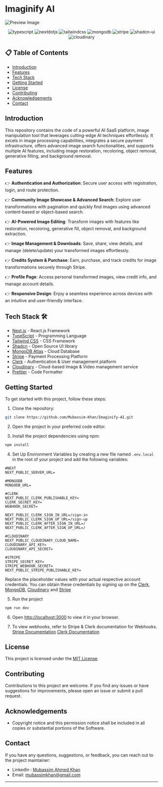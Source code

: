 # Imaginify AI

![Preview Image](https://github.com/Mubassim-Khan/Imaginify-AI/blob/master/public/assets/images/Preview.png)

<div align="center">
    <img src="https://img.shields.io/badge/-TypeScript-black?style=for-the-badge&logoColor=white&logo=typescript&color=3178C6" alt="typescript" />
    <img src="https://img.shields.io/badge/-Next_JS-black?style=for-the-badge&logoColor=white&logo=nextdotjs&color=000000" alt="nextdotjs" />
    <img src="https://img.shields.io/badge/-Tailwind_CSS-black?style=for-the-badge&logoColor=white&logo=tailwindcss&color=06B6D4" alt="tailwindcss" />
    <img src="https://img.shields.io/badge/MongoDB-4EA94B?style=for-the-badge&logo=mongodb&logoColor=white" alt="mongodb" />
    <img src="https://img.shields.io/badge/-Stripe-%23563D7C.svg?style=for-the-badge&logo=stripe&logoColor=white" alt="stripe" />
    <img src="https://img.shields.io/badge/shadcn%2Fui-000000?style=for-the-badge&logo=shadcnui&logoColor=white" alt="shadcn-ui" />
    <img src="https://img.shields.io/badge/Cloudinary-3448C5?style=for-the-badge&logo=Cloudinary&logoColor=white" alt="cloudinary" />
</div>

## 📋 <a name="table">Table of Contents</a>

- [Introduction](#introduction)
- [Features](#features)
- [Tech Stack](#tech-stack)
- [Getting Started](#getting-started)
- [License](#license)
- [Contributing](#contributing)
- [Acknowledgements](#acknowledgements)
- [Contact](#contact)

## <a name="introduction">Introduction</a>

This repository contains the code of a powerful AI SaaS platform, image manipulation tool that leverages cutting-edge AI techniques effortlessly. It excels in image processing capabilities, integrates a secure payment infrastructure, offers advanced image search functionalities, and supports multiple AI features, including image restoration, recoloring, object removal, generative filling, and background removal.

## <a name="features">Features</a>

👉 **Authentication and Authorization**: Secure user access with registration, login, and route protection.

👉 **Community Image Showcase & Advanced Search**: Explore user transformations with pagination and quickly find images using advanced content-based or object-based search.

👉 **AI-Powered Image Editing**: Transform images with features like restoration, recoloring, generative fill, object removal, and background extraction.

👉 **Image Management & Downloads**: Save, share, view details, and manage (delete/update) your transformed images effortlessly.

👉 **Credits System & Purchase**: Earn, purchase, and track credits for image transformations securely through Stripe.

👉 **Profile Page**: Access personal transformed images, view credit info, and manage account details.

👉 **Responsive Design**: Enjoy a seamless experience across devices with an intuitive and user-friendly interface.

## <a name="tech-stack">Tech Stack 🛠️</a>

- [Next.js](https://nextjs.org/) - React.js Framework
- [TypeScript](https://www.typescriptlang.org/) - Programming Language
- [Tailwind CSS](https://tailwindcss.com/) - CSS Framework
- [Shadcn](https://ui.shadcn.com/) - Open Source UI library
- [MongoDB Atlas](https://www.mongodb.com/cloud/atlas/) - Cloud Database
- [Stripe](https://stripe.com/) - Payment Processing Platform
- [Clerk](https://clerk.com/) - Authentication & User management platform
- [Cloudinary](https://cloudinary.com/) - Cloud-based Image & Video management service
- [Prettier](https://prettier.io/) - Code Formatter

## <a name="#quick-start">Getting Started</a>

To get started with this project, follow these steps:

1. Clone the repository:

```bash
git clone https://github.com/Mubassim-Khan/Imaginify-AI.git
```

2. Open the project in your preferred code editor.

3. Install the project dependencies using npm:

```bash
npm install
```

4. Set Up Environment Variables by creating a new file named `.env.local` in the root of your project and add the following variables:

```env
#NEXT
NEXT_PUBLIC_SERVER_URL=

#MONGODB
MONGODB_URL=

#CLERK
NEXT_PUBLIC_CLERK_PUBLISHABLE_KEY=
CLERK_SECRET_KEY=
WEBHOOK_SECRET=

NEXT_PUBLIC_CLERK_SIGN_IN_URL=/sign-in
NEXT_PUBLIC_CLERK_SIGN_UP_URL=/sign-up
NEXT_PUBLIC_CLERK_AFTER_SIGN_IN_URL=/
NEXT_PUBLIC_CLERK_AFTER_SIGN_UP_URL=/

#CLOUDINARY
NEXT_PUBLIC_CLOUDINARY_CLOUD_NAME=
CLOUDINARY_API_KEY=
CLOUDINARY_API_SECRET=

#STRIPE
STRIPE_SECRET_KEY=
STRIPE_WEBHOOK_SECRET=
NEXT_PUBLIC_STRIPE_PUBLISHABLE_KEY=
```

Replace the placeholder values with your actual respective account credentials. You can obtain these credentials by signing up on the [Clerk](https://clerk.com/), [MongoDB](https://www.mongodb.com/), [Cloudinary](https://cloudinary.com/) and [Stripe](https://stripe.com)

5. Run the project

```bash
npm run dev
```

6. Open [http://localhost:3000](http://localhost:3000) to view it in your browser.

7. To view webhooks, refer to Stripe & Clerk documentation for Webhooks. [Stripe Documentation](https://docs.stripe.com/webhooks) [Clerk Documentation](https://clerk.com/docs/integrations/webhooks/overview)

## <a name="license">License</a>

This project is licensed under the [MIT License](https://opensource.org/licenses/MIT).

## <a name="contributing">Contributing</a>

Contributions to this project are welcome. If you find any issues or have suggestions for improvements, please open an issue or submit a pull request.

## <a name="acknowledgements">Acknowledgements</a>

- Copyright notice and this permission notice shall be included in all copies or substantial portions of the Software.

## <a name="contact">Contact</a>

If you have any questions, suggestions, or feedback, you can reach out to the project maintainer:

- LinkedIn : [Mubassim Ahmed Khan](https://www.linkedin.com/in/mubassim)
- Email: [mubassimkhan@gmail.com](mailto:mubassimkhan@gmail.com)

---

<!----->
